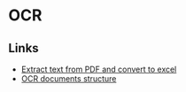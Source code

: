 # OCR

## Links
* [Extract text from PDF and convert to excel](https://docparser.com/blog/convert-pdf-to-excel/)
* [OCR documents structure](https://medium.com/geekculture/tesseract-ocr-understanding-the-contents-of-documents-beyond-their-text-a98704b7c655)